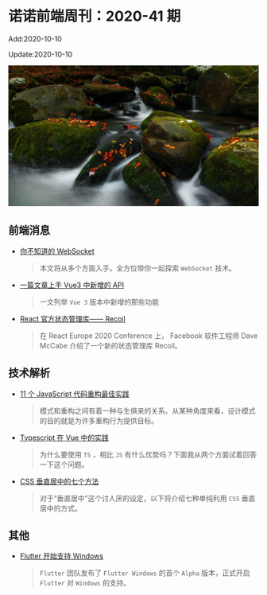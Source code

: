<!--
 * @Description: 2020-41
 * @Author: zoeblow
 * @Email: wangfuyuan@nnuo.com
 * @Date: 2020-07-17 19:10:41
 * @LastEditors: zoeblow
 * @LastEditTime: 2020-10-10 13:39:33
 * @FilePath: \nuofe-weekly\2020\weekly-41.md
 -->

# 诺诺前端周刊：2020-41 期

Add:2020-10-10

Update:2020-10-10

![202041](../images/2020/202041.jpg)

## 前端消息

- [你不知道的 WebSocket](https://mp.weixin.qq.com/s/U5q2d-wWK_SRpPOds6P1kg)

  > 本文将从多个方面入手，全方位带你一起探索 `WebSocket` 技术。

- [一篇文章上手 Vue3 中新增的 API](https://mp.weixin.qq.com/s/xt5iFGfz_54Z4txMDserdA)

  > 一文列举 `Vue 3` 版本中新增的那些功能

- [React 官方状态管理库—— Recoil](https://mp.weixin.qq.com/s/8XbhvfqHFFx_qzYBg6Hf8A)

  > 在 React Europe 2020 Conference 上， Facebook 软件工程师 Dave McCabe 介绍了一个新的状态管理库 Recoil。

## 技术解析

- [11 个 JavaScript 代码重构最佳实践](https://mp.weixin.qq.com/s/ZmQOPTggrCv59aZnYKnQ9g)

  > 模式和重构之间有着一种与生俱来的关系。从某种角度来看，设计模式的目的就是为许多重构行为提供目标。

- [Typescript 在 Vue 中的实践](https://mp.weixin.qq.com/s/VQy2V8-L8LgqCWmQIXY5hw)

  > 为什么要使用 `TS` ，相比 `JS` 有什么优势吗？下面我从两个方面试着回答一下这个问题。

- [CSS 垂直居中的七个方法](https://mp.weixin.qq.com/s/PE1agOH_3T3r3ZYrUkGihw)

  > 对于“垂直居中”这个讨人厌的设定，以下将介绍七种单纯利用 `CSS` 垂直居中的方式。

## 其他

- [Flutter 开始支持 Windows](https://www.oschina.net/news/118846/flutter-windows-support)

  > `Flutter` 团队发布了 `Flutter Windows` 的首个 `Alpha` 版本，正式开启 `Flutter` 对 `Windows` 的支持。

